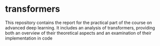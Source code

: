 # transformers

This repository contains the report for the practical part of the course on advanced deep learning. It includes an analysis of transformers, providing both an overview of their theoretical aspects and an examination of their implementation in code
